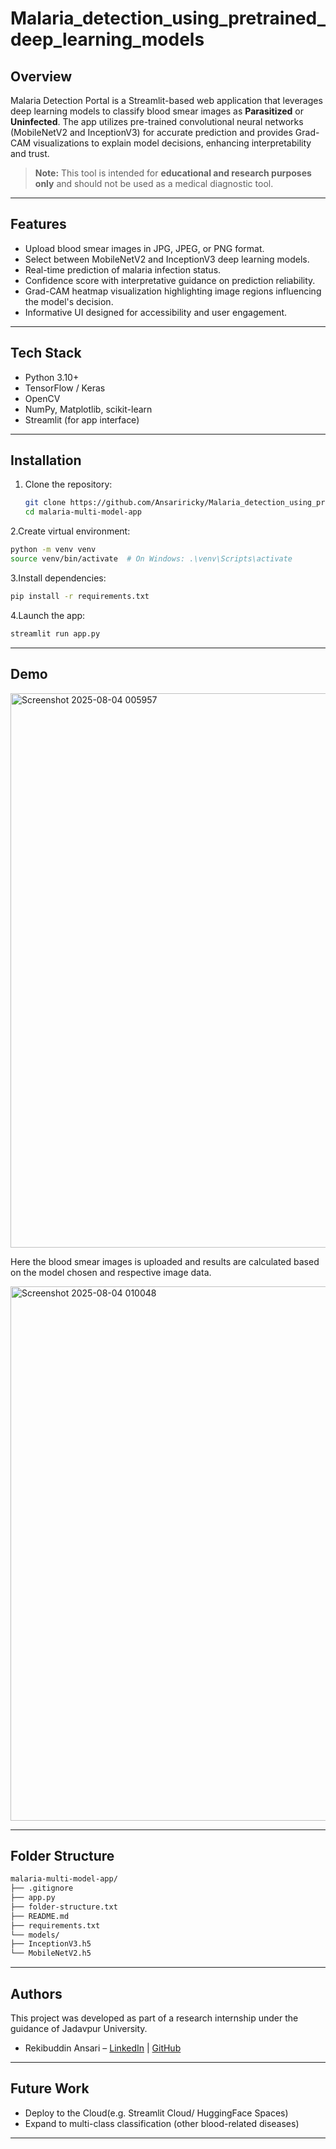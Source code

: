 # Malaria_detection_using_pretrained_deep_learning_models

## Overview

Malaria Detection Portal is a Streamlit-based web application that leverages deep learning models to classify blood smear images as **Parasitized** or **Uninfected**. The app utilizes pre-trained convolutional neural networks (MobileNetV2 and InceptionV3) for accurate prediction and provides Grad-CAM visualizations to explain model decisions, enhancing interpretability and trust.

> **Note:** This tool is intended for **educational and research purposes only** and should not be used as a medical diagnostic tool.

---

## Features

- Upload blood smear images in JPG, JPEG, or PNG format.
- Select between MobileNetV2 and InceptionV3 deep learning models.
- Real-time prediction of malaria infection status.
- Confidence score with interpretative guidance on prediction reliability.
- Grad-CAM heatmap visualization highlighting image regions influencing the model's decision.
- Informative UI designed for accessibility and user engagement.

---
## Tech Stack
- Python 3.10+
- TensorFlow / Keras
- OpenCV
- NumPy, Matplotlib, scikit-learn
- Streamlit (for app interface)

---
## Installation

1. Clone the repository:

   ```bash
   git clone https://github.com/Ansariricky/Malaria_detection_using_pretrained_deep_learning_models
   cd malaria-multi-model-app

2.Create virtual environment:
   ```bash
   python -m venv venv
   source venv/bin/activate  # On Windows: .\venv\Scripts\activate
```
3.Install dependencies:
   ```bash
   pip install -r requirements.txt
```
4.Launch the app:
   ```bash
   streamlit run app.py
```

---
## Demo
<img width="1886" height="887" alt="Screenshot 2025-08-04 005957" src="https://github.com/user-attachments/assets/fbd65085-cbd8-43c1-8a4b-5d2f47fc4f0a" />

Here the blood smear images is uploaded and results are calculated based on the model chosen and respective image data.

<img width="1877" height="855" alt="Screenshot 2025-08-04 010048" src="https://github.com/user-attachments/assets/21d19fff-81d6-441d-8bb1-b76b62de991d" />

---
## Folder Structure

```bash
malaria-multi-model-app/
├── .gitignore
├── app.py
├── folder-structure.txt
├── README.md
├── requirements.txt
└── models/
├── InceptionV3.h5
└── MobileNetV2.h5

```

---
## Authors
   This project was developed as part of a research internship under the guidance of Jadavpur University.
   * Rekibuddin Ansari – [LinkedIn](www.linkedin.com/in/rekibuddin-ansari-447772279) | [GitHub](https://github.com/Ansariricky)
---

## Future Work
   * Deploy to the Cloud(e.g. Streamlit Cloud/ HuggingFace Spaces)
   * Expand to multi-class classification (other blood-related diseases)
   
---
